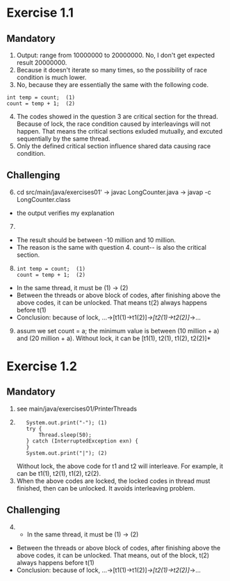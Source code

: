 # Exercise 1.1

## Mandatory

1. Output: range from 10000000 to 20000000. No, I don't get expected result 20000000.
2. Because it doesn't iterate so many times, so the possibility of race condition is much lower.
3. No, because they are essentially the same with the following code.

```
int temp = count;  (1)
count = temp + 1;  (2)
```

4. The codes showed in the question 3 are critical section for the thread. Because of lock, the race condition caused by interleavings will not happen. That means the critical sections exluded mutually, and excuted sequentially by the same thread.
5. Only the defined critical section influence shared data causing race condition.

## Challenging

6. cd src/main/java/exercises01' -> javac LongCounter.java -> javap -c LongCounter.class

- the output verifies my explanation

7.

- The result should be between -10 million and 10 million.
- The reason is the same with question 4. count-- is also the critical section.

8. ```
   int temp = count;  (1)
   count = temp + 1;  (2)
   ```

- In the same thread, it must be (1) -> (2)
- Between the threads or above block of codes, after finishing above the above codes, it can be unlocked. That means t(2) always happens before t(1)
- Conclusion: because of lock, ...->\[t1(1)->t1(2)\]_->\[t2(1)->t2(2)\]_->...

9. assum we set count = a; the minimum value is between (10 million + a) and (20 million + a). Without lock, it can be \[t1(1), t2(1), t1(2), t2(2)\]\*

# Exercise 1.2

## Mandatory

1. see main/java/exercises01/PrinterThreads
2. ```
      System.out.print("-"); (1)
      try {
          Thread.sleep(50);
      } catch (InterruptedException exn) {
      }
      System.out.print("|"); (2)
   ```
   Without lock, the above code for t1 and t2 will interleave. For example, it can be t1(1), t2(1), t1(2), t2(2).
3. When the above codes are locked, the locked codes in thread must finished, then can be unlocked. It avoids interleaving problem.

## Challenging

4. - In the same thread, it must be (1) -> (2)

- Between the threads or above block of codes, after finishing above the above codes, it can be unlocked. That means, out of the block, t(2) always happens before t(1)
- Conclusion: because of lock, ...->\[t1(1)->t1(2)\]_->\[t2(1)->t2(2)\]_->...
